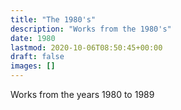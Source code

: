 ```yaml
---
title: "The 1980's"
description: "Works from the 1980's"
date: 1980
lastmod: 2020-10-06T08:50:45+00:00
draft: false
images: []
---
```


Works from the years 1980 to 1989

